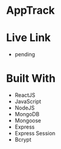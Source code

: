 # AppTrack

# Live Link
- pending

# Built With
- ReactJS
- JavaScript
- NodeJS
- MongoDB
- Mongoose
- Express
- Express Session
- Bcrypt
